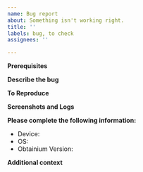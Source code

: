 ```yaml
---
name: Bug report
about: Something isn't working right.
title: ''
labels: bug, to check
assignees: ''

---
```


**Prerequisites**
<!-- Please ensure your request is not part of an existing issue. -->
<!-- Please ensure you have checked the Obtainium Wiki. -->
<!-- Please ensure your request is an actual bug and not intended behaviour (this is frequently the case for issues involving version strings and the HTML source. -->

**Describe the bug**
<!-- A clear and concise description of what the bug is. -->

**To Reproduce**
<!-- Steps to reproduce the behavior:
1. Go to '...'
2. Tap on '....'
3. Scroll down to '....'
4. See error -->

**Screenshots and Logs**
<!-- If applicable, add screenshots, logs, and any other artifacts (like some/all files under `/Android/data/dev.imranr.obtainium/`) that you think may help troubleshoot the issue. -->

**Please complete the following information:**
 - Device: <!-- [e.g. Pixel 7] -->
 - OS: <!-- [e.g. GrapheneOS] -->
 - Obtainium Version: <!-- [e.g. 0.14.6-beta] -->

**Additional context**
<!-- Add any other context about the problem here. -->
